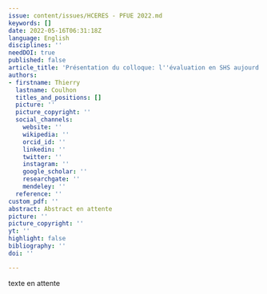 ```yaml
---
issue: content/issues/HCERES - PFUE 2022.md
keywords: []
date: 2022-05-16T06:31:18Z
language: English
disciplines: ''
needDOI: true
published: false
article_title: 'Présentation du colloque: l''évaluation en SHS aujourd''hui et demain'
authors:
- firstname: Thierry
  lastname: Coulhon
  titles_and_positions: []
  picture: ''
  picture_copyright: ''
  social_channels:
    website: ''
    wikipedia: ''
    orcid_id: ''
    linkedin: ''
    twitter: ''
    instagram: ''
    google_scholar: ''
    researchgate: ''
    mendeley: ''
  reference: ''
custom_pdf: ''
abstract: Abstract en attente
picture: ''
picture_copyright: ''
yt: ''
highlight: false
bibliography: ''
doi: ''

---
```

texte en attente